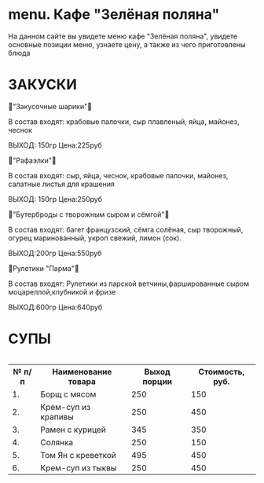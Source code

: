 # menu. Кафе "Зелёная поляна"
На данном сайте вы увидете меню кафе "Зелёная поляна", увидете основные позиции меню, узнаете цену, а также из чего приготовлены блюда
<h1>ЗАКУСКИ</h1>
<p>🥮"Закусочные шарики"🥮</p>
  В состав входят: крабовые палочки, сыр плавленый, яйца, майонез, чеснок
  <p>ВЫХОД: 150гр                 Цена:225руб</p>
<p>🍥"Рафаэлки"🍥</p>
В состав входят: сыр, яйца, чеснок, крабовые палочки, майонез, салатные листья для крашения
<p>ВЫХОД: 150гр                  Цена:250руб</p>
<p>
<p>🦪"Бутерброды с творожным сыром и сёмгой"🦪</p>
В состав входят: багет французский, сёмга солёная, сыр творожный, огурец маринованный, укроп свежий, лимон (сок).
<p>ВЫХОД:200гр                          Цена:550руб</p>
<p>🍠Рулетики "Парма"🍠</p>
В состав входят: Рулетики из парской ветчины,фаршированные сыром моцареллой,клубникой и фризе
<p>ВЫХОД:600гр                          Цена:640руб</p>
<h1>СУПЫ</h1>

<table>
<table>

  <tr>
    <th>№ п/п</th>
    <th>Наименование товара</th>
    <th>Выход порции</th>
    <th>Стоимость, руб.</th>
  </tr>
  <tr>
    <td>1.</td>
    <td>Борщ с мясом</td><td>250</td><td>150</td>
  <tr>
     <td>2.</td>
    <td>Крем-суп из крапивы</td><td>250</td><td>450</td>
    <tr>
    <td>3.</td>
    <td>Рамен с курицей</td><td>345</td><td>350</td>
  <tr>
   <tr>
    <td>4.</td>
    <td>Солянка</td><td>250</td><td>150</td>
  <tr>
    <td>5.</td>
    <td>Том Ян с креветкой</td><td>495</td><td>450</td>
  <tr>
  <td>6.</td>
  <td>Крем-суп из тыквы</td><td>250</td><td>450</td>
  <tr>

